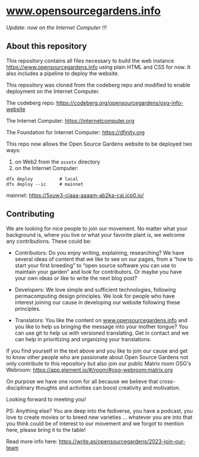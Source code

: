 # www.opensourcegardens.info 

*Update: now on the Internet Computer !!!*

## About this repository

This repository contains all files necessary to build the web instance https://www.opensourcegardens.info using plain HTML and CSS for now. It also includes a pipeline to deploy the website.

This repository was cloned from the codeberg repo and modified to enable deployment on the Internet Computer.

The codeberg repo:
https://codeberg.org/opensourcegardens/osg-info-website

The Internet Computer: https://internetcomputer.org

The Foundation for Internet Computer: https://dfinity.org

This repo now allows the Open Source Gardens website to be deployed two ways: 

1.  on Web2 from the `assets` directory
1.  on the Internet Computer:
```
dfx deploy          # local
dfx deploy --ic     # mainnet
```
mainnet:   https://5xuw3-ciaaa-aaaam-ab2ka-cai.icp0.io/

## Contributing

We are looking for nice people to join our movement. No matter what your background is, where you live or what your favorite plant is, we welcome any contributions. These could be:

* Contributors: Do you enjoy writing, explaining, researching? We have several ideas of content that we like to see on our pages, from a “how to start your first breeding” to “open source software you can use to maintain your garden” and look for contributors. Or maybe you have your own ideas or like to write the next blog post?

* Developers: We love simple and sufficient technologies, following permacomputing design principles. We look for people who have interest joining our cause in developing our website following these principles.

* Translators: You like the content on www.opensourcegardens.info and you like to help us bringing the message into your mother tongue? You can use git to help us with versioned translating. Get in contact and we can help in prioritizing and organizing your translations.

If you find yourself in the text above and you like to join our cause and get to know other people who are passionate about Open Source Gardens not only contribute to this repository but also join our public Matrix room OSG's Webroom: https://app.element.io/#/room/#osg-webroom:matrix.org

On purpose we have one room for all because we believe that cross-disciplinary thoughts and activities can boost creativity and motivation.

Looking forward to meeting you!

PS: Anything else? You are deep into the fediverse, you have a podcast, you love to create movies or to breed new varieties ... whatever you are into that you think could be of interest to our movement and we forgot to mention here, please bring it to the table!

Read more info here: https://write.as/opensourcegardens/2023-join-our-team
